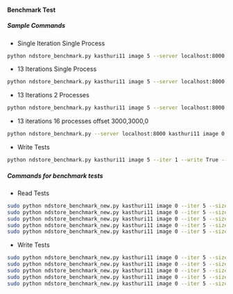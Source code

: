 #### Benchmark Test

##### Sample Commands
  * Single Iteration Single Process
  ```sh
  python ndstore_benchmark.py kasthuri11 image 5 --server localhost:8000
  ```
  * 13 Iterations Single Process
  ```sh
  python ndstore_benchmark.py kasthuri11 image 5 --server localhost:8000 --iter 13
  ```
  * 13 Iterations 2 Processes
  ```sh
  python ndstore_benchmark.py kasthuri11 image 5 --server localhost:8000 --iter 13 --num 2
  ```
  * 13 iterations 16 processes offset 3000,3000,0
  ```sh
  python ndstore_benchmark.py --server localhost:8000 kasthuri11 image 0 --iter 13 --num 16 --offset 3000 3000 0  
  ```
  * Write Tests
  ```sh
  python ndstore_benchmark.py kasthuri11 image 5 --iter 1 --write True --server localhost:8000 --num 2
  ```

##### Commands for benchmark tests
  * Read Tests
  ```sh
  sudo python ndstore_benchmark_new.py kasthuri11 image 0 --iter 5 --size 13 --offset 3000 3000 0 --num 1
  sudo python ndstore_benchmark_new.py kasthuri11 image 0 --iter 5 --size 13 --offset 3000 3000 0 --num 2
  sudo python ndstore_benchmark_new.py kasthuri11 image 0 --iter 5 --size 13 --offset 3000 3000 0 --num 4
  sudo python ndstore_benchmark_new.py kasthuri11 image 0 --iter 5 --size 13 --offset 3000 3000 0 --num 8
  sudo python ndstore_benchmark_new.py kasthuri11 image 0 --iter 5 --size 13 --offset 3000 3000 0 --num 16
  ```
  * Write Tests
  ```sh
  sudo python ndstore_benchmark_new.py kasthuri11 image 0 --iter 5 --size 13 --offset 3000 3000 0 --num 1 --write True
  sudo python ndstore_benchmark_new.py kasthuri11 image 0 --iter 5 --size 13 --offset 3000 3000 0 --num 2 --write True
  sudo python ndstore_benchmark_new.py kasthuri11 image 0 --iter 5 --size 13 --offset 3000 3000 0 --num 4 --write True
  sudo python ndstore_benchmark_new.py kasthuri11 image 0 --iter 5 --size 13 --offset 3000 3000 0 --num 8 --write True
  sudo python ndstore_benchmark_new.py kasthuri11 image 0 --iter 5 --size 13 --offset 3000 3000 0 --num 16 --write True
  ```
